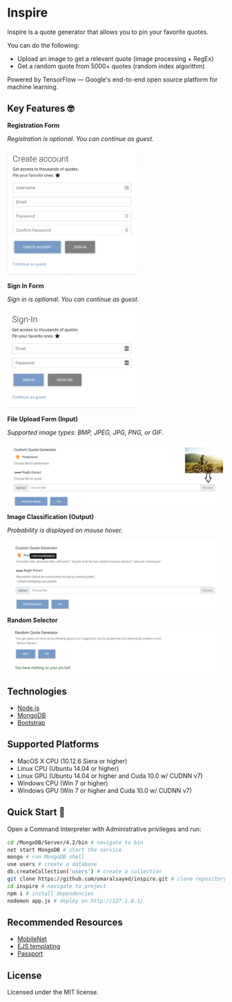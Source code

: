 # Inspire

Inspire is a quote generator that allows you to pin your favorite quotes.

You can do the following:

+ Upload an image to get a relevant quote (image processing + RegEx)
+ Get a random quote from 5000+ quotes (random index algorithm)

Powered by TensorFlow — Google's end-to-end open source platform for machine learning.

## Key Features 🤓

**Registration Form**

*Registration is optional. You can continue as guest.*

<img src="media/register.png" alt="Registration" width="300">

**Sign In Form**

*Sign in is optional. You can continue as guest.*

<img src="media/signin.png" alt="Sign In" width="300">

**File Upload Form (Input)**

*Supported image types: BMP, JPEG, JPG, PNG, or GIF.*

<img src="media/pre.png" alt="Pre" width="500">

**Image Classification (Output)**

*Probability is displayed on mouse hover.*

<img src="media/post.png" alt="Post" width="500">

**Random Selector**

<img src="media/rand.png" alt="Rand" width="500">

## Technologies

+ [Node.js](https://nodejs.org/en/)
+ [MongoDB](https://www.mongodb.com/)
+ [Bootstrap](https://getbootstrap.com/)

## Supported Platforms 

+ MacOS X CPU (10.12.6 Siera or higher)
+ Linux CPU (Ubuntu 14.04 or higher)
+ Linux GPU (Ubuntu 14.04 or higher and Cuda 10.0 w/ CUDNN v7)
+ Windows CPU (Win 7 or higher)
+ Windows GPU (Win 7 or higher and Cuda 10.0 w/ CUDNN v7)

## Quick Start 🚀

Open a Command Interpreter with Administrative privileges and run:

```sh
cd /MongoDB/Server/4.2/bin # navigate to bin
net start MongoDB # start the service 
mongo # run MongoDB shell
use users # create a database
db.createCollection('users') # create a collection
git clone https://github.com/omaralsayed/inspire.git # clone repository
cd inspire # navigate to project
npm i # install dependencies
nodemon app.js # deploy on http://127.1.0.1/
```

## Recommended Resources

+ [MobileNet](https://github.com/tensorflow/tfjs-models/tree/master/mobilenet)
+ [EJS templating](https://ejs.co/)
+ [Passport](http://www.passportjs.org/docs/)

## License

Licensed under the MIT license.